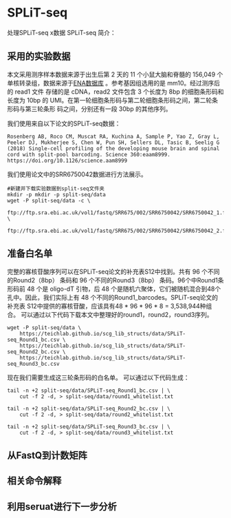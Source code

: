 # SPLiT-seq	
处理SPLiT-seq	x数据
SPLiT-seq	简介：

## 采用的实验数据
本文采用测序样本数据来源于出生后第 2 天的 11 个小鼠大脑和脊髓的 156,049 个单核转录组，数据来源于[ENA数据库](https://www.ebi.ac.uk/ena/browser/view/PRJNA434658?show=reads) 。参考基因组选用的是 mm10。经过测序后的 read1 文件 存储的是 cDNA，read2 文件包含 3 个长度为 8bp 的细胞条形码和长度为 10bp 的 UMI。在第一轮细胞条形码与第二轮细胞条形码之间，第二轮条形码与第三轮条形 码之间，分别还有一段 30bp 的其他序列。

我们使用来自以下论文的SPLiT-seq数据：
```
Rosenberg AB, Roco CM, Muscat RA, Kuchina A, Sample P, Yao Z, Gray L, Peeler DJ, Mukherjee S, Chen W, Pun SH, Sellers DL, Tasic B, Seelig G (2018) Single-cell profiling of the developing mouse brain and spinal cord with split-pool barcoding. Science 360:eaam8999. https://doi.org/10.1126/science.aam8999
```
我们使用论文中的SRR6750042数据进行方法展示。
```
#新建并下载实验数据到split-seq文件夹
mkdir -p mkdir -p split-seq/data
wget -P split-seq/data -c \
    ftp://ftp.sra.ebi.ac.uk/vol1/fastq/SRR675/002/SRR6750042/SRR6750042_1.fastq.gz \
    ftp://ftp.sra.ebi.ac.uk/vol1/fastq/SRR675/002/SRR6750042/SRR6750042_2.fastq.gz
```

## 准备白名单
完整的寡核苷酸序列可以在SPLiT-seq论文的补充表S12中找到。共有 96 个不同的Round2（8bp） 条码和 96 个不同的Round3（8bp） 条码。96个中Round1条形码前 48 个是 oligo-dT 引物，后 48 个是随机六聚体，它们被随机混合到48个孔中。因此，我们实际上有 48 个不同的Round1_barcodes。SPLiT-seq论文的补充表 S12中提供的寡核苷酸，应该具有48 * 96 * 96 * 8 = 3,538,944种组合。
可以通过以下代码下载本文中整理好的round1，round2，round3序列。
```
wget -P split-seq/data \
    https://teichlab.github.io/scg_lib_structs/data/SPLiT-seq_Round1_bc.csv \
    https://teichlab.github.io/scg_lib_structs/data/SPLiT-seq_Round2_bc.csv \
    https://teichlab.github.io/scg_lib_structs/data/SPLiT-seq_Round3_bc.csv
```
现在我们需要生成这三轮条形码的白名单。
可以通过以下代码生成：
```
tail -n +2 split-seq/data/SPLiT-seq_Round1_bc.csv | \
    cut -f 2 -d, > split-seq/data/round1_whitelist.txt

tail -n +2 split-seq/data/SPLiT-seq_Round2_bc.csv | \
    cut -f 2 -d, > split-seq/data/round2_whitelist.txt

tail -n +2 split-seq/data/SPLiT-seq_Round3_bc.csv | \
    cut -f 2 -d, > split-seq/data/round3_whitelist.txt
```


## 从FastQ到计数矩阵


## 相关命令解释

## 利用seruat进行下一步分析

